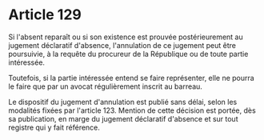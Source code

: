 # Article 129

Si l'absent reparaît ou si son existence est prouvée postérieurement au jugement déclaratif d'absence, l'annulation de ce jugement peut être poursuivie, à la requête du procureur de la République ou de toute partie intéressée.

Toutefois, si la partie intéressée entend se faire représenter, elle ne pourra le faire que par un avocat régulièrement inscrit au barreau.

Le dispositif du jugement d'annulation est publié sans délai, selon les modalités fixées par l'article 123. Mention de cette décision est portée, dès sa publication, en marge du jugement déclaratif d'absence et sur tout registre qui y fait référence.
